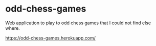 # odd-chess-games

Web application to play to odd chess games that I could not find else where.

https://odd-chess-games.herokuapp.com/
